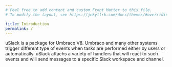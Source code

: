 ```yaml
---
# Feel free to add content and custom Front Matter to this file.
# To modify the layout, see https://jekyllrb.com/docs/themes/#overriding-theme-defaults

title: Introduction
permalink: /
---
```


uSlack is a package for Umbraco V8. Umbraco and many other systems trigger different type of events when tasks are performed either by users or automatically. uSlack attachs a variety of handlers that will react to such events and will send messages to a specific Slack workspace and channel.

